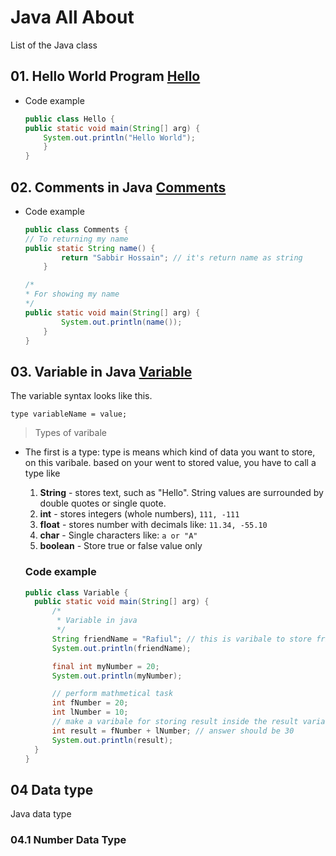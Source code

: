 # Java All About

List of the Java class

## 01. Hello World Program [Hello](./Hello.java)

- Code example

  ```java
  public class Hello {
  public static void main(String[] arg) {
      System.out.println("Hello World");
      }
  }
  ```

## 02. Comments in Java [Comments](./Comments.java)

- Code example

  ```java
  public class Comments {
  // To returning my name
  public static String name() {
          return "Sabbir Hossain"; // it's return name as string
      }

  /*
  * For showing my name
  */
  public static void main(String[] arg) {
          System.out.println(name());
      }
  }
  ```

## 03. Variable in Java [Variable](./Variable.java)

The variable syntax looks like this.

```console
type variableName = value;
```

> Types of varibale

- The first is a type: type is means which kind of data you want to store, on
  this varibale. based on your went to stored value, you have to call a type
  like

  1. **String** - stores text, such as "Hello". String values are surrounded by
     double quotes or single quote.
  2. **int** - stores integers (whole numbers), `111, -111`
  3. **float** - stores number with decimals like: `11.34, -55.10`
  4. **char** - Single characters like: `a or "A"`
  5. **boolean** - Store true or false value only

  ### Code example

  ```java
  public class Variable {
    public static void main(String[] arg) {
        /*
         * Variable in java
         */
        String friendName = "Rafiul"; // this is varibale to store friend name
        System.out.println(friendName);

        final int myNumber = 20;
        System.out.println(myNumber);

        // perform mathmetical task
        int fNumber = 20;
        int lNumber = 10;
        // make a varibale for storing result inside the result variable
        int result = fNumber + lNumber; // answer should be 30
        System.out.println(result);
    }
  }
  ```

## 04 Data type

Java data type

### 04.1 Number Data Type
